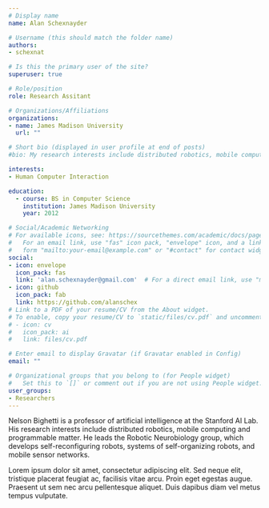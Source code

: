 ```yaml
---
# Display name
name: Alan Schexnayder

# Username (this should match the folder name)
authors:
- schexnat

# Is this the primary user of the site?
superuser: true

# Role/position
role: Research Assitant

# Organizations/Affiliations
organizations:
- name: James Madison University
  url: ""

# Short bio (displayed in user profile at end of posts)
#bio: My research interests include distributed robotics, mobile computing and programmable matter.

interests:
- Human Computer Interaction

education:
  - course: BS in Computer Science
    institution: James Madison University
    year: 2012

# Social/Academic Networking
# For available icons, see: https://sourcethemes.com/academic/docs/page-builder/#icons
#   For an email link, use "fas" icon pack, "envelope" icon, and a link in the
#   form "mailto:your-email@example.com" or "#contact" for contact widget.
social:
- icon: envelope
  icon_pack: fas
  link: 'alan.schexnayder@gmail.com'  # For a direct email link, use "mailto:test@example.org".
- icon: github
  icon_pack: fab
  link: https://github.com/alanschex
# Link to a PDF of your resume/CV from the About widget.
# To enable, copy your resume/CV to `static/files/cv.pdf` and uncomment the lines below.
# - icon: cv
#   icon_pack: ai
#   link: files/cv.pdf

# Enter email to display Gravatar (if Gravatar enabled in Config)
email: ""

# Organizational groups that you belong to (for People widget)
#   Set this to `[]` or comment out if you are not using People widget.
user_groups:
- Researchers
---
```


Nelson Bighetti is a professor of artificial intelligence at the Stanford AI Lab. His research interests include distributed robotics, mobile computing and programmable matter. He leads the Robotic Neurobiology group, which develops self-reconfiguring robots, systems of self-organizing robots, and mobile sensor networks.

Lorem ipsum dolor sit amet, consectetur adipiscing elit. Sed neque elit, tristique placerat feugiat ac, facilisis vitae arcu. Proin eget egestas augue. Praesent ut sem nec arcu pellentesque aliquet. Duis dapibus diam vel metus tempus vulputate.
